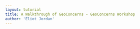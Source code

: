 ```yaml
---
layout: tutorial
title: A Walkthrough of GeoConcerns - GeoConcerns Workshop
author: 'Eliot Jordan'
---
```

